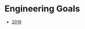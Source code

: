 <!-- TITLE: Goals -->
<!-- SUBTITLE: A quick summary of Goals -->

# Engineering Goals
* [2019](/engineering/goals/2019)